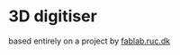 # 3D digitiser

based entirely on a project by [fablab.ruc.dk](http://fablab.ruc.dk/diy-digitizer/)

